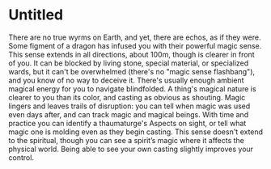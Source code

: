 # Untitled

There are no true wyrms on Earth, and yet, there are echos, as if they were. Some figment of a dragon has infused you with their powerful magic sense. This sense extends in all directions, about 100m, though is clearer in front of you. It can be blocked by living stone, special material, or specialized wards, but it can't be overwhelmed (there's no "magic sense flashbang"), and you know of no way to deceive it. There's usually enough ambient magical energy for you to navigate blindfolded. A thing's magical nature is clearer to you than its color, and casting as obvious as shouting. Magic lingers and leaves trails of disruption: you can tell when magic was used even days after, and can track magic and magical beings. With time and practice you can identify a thaumaturge's Aspects on sight, or tell what magic one is molding even as they begin casting. This sense doesn't extend to the spiritual, though you can see a spirit’s magic where it affects the physical world. Being able to see your own casting slightly improves your control.